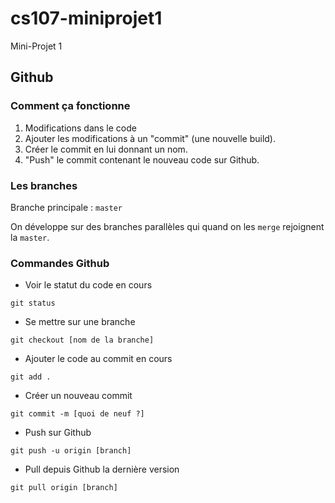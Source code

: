 # cs107-miniprojet1
Mini-Projet 1

## Github

### Comment ça fonctionne

1. Modifications dans le code
2. Ajouter les modifications à un "commit" (une nouvelle build).
3. Créer le commit en lui donnant un nom.
4. "Push" le commit contenant le nouveau code sur Github.

### Les branches

Branche principale : `master`

On développe sur des branches parallèles qui quand on les `merge` rejoignent la `master`.

### Commandes Github

- Voir le statut du code en cours 

`git status`

- Se mettre sur une branche

`git checkout [nom de la branche]`

- Ajouter le code au commit en cours

`git add .`

- Créer un nouveau commit

`git commit -m [quoi de neuf ?]`

- Push sur Github

`git push -u origin [branch]`

- Pull depuis Github la dernière version

`git pull origin [branch]`
